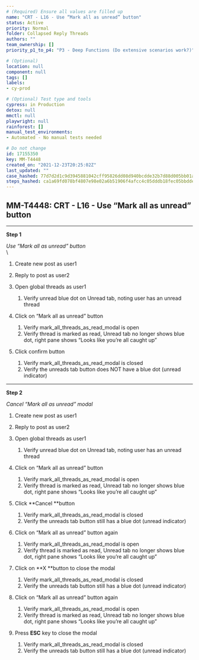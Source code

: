 ```yaml
---
# (Required) Ensure all values are filled up
name: "CRT - L16 - Use “Mark all as unread” button"
status: Active
priority: Normal
folder: Collapsed Reply Threads
authors: ""
team_ownership: []
priority_p1_to_p4: "P3 - Deep Functions (Do extensive scenarios work?)"

# (Optional)
location: null
component: null
tags: []
labels: 
- cy-prod

# (Optional) Test type and tools
cypress: in Production
detox: null
mmctl: null
playwright: null
rainforest: []
manual_test_environments: 
- Automated - No manual tests needed

# Do not change
id: 17155350
key: MM-T4448
created_on: "2021-12-23T20:25:02Z"
last_updated: ""
case_hashed: 77d7d2d1c9d3945881042cff95826dd08d940bcdde32b7d88d005bb01ae12320cb7c738414a6639d94283bafd8047221
steps_hashed: ca1a69fd078bf4807e98e02a6b51906f4afcc4c05dddb18fec05bbdde89b088986b3fabe325a990f0cf18e6ed0c57288
---
```


<!-- (Auto-generated) Based on frontmatter's "key" and "name" -->

## MM-T4448: CRT - L16 - Use “Mark all as unread” button

---

**Step 1**

_Use “Mark all as unread” button_\
\\

1. Create new post as user1

2. Reply to post as user2

3. Open global threads as user1

   1. Verify unread blue dot on Unread tab, noting user has an unread thread

4. Click on “Mark all as unread” button

   1. Verify mark\_all\_threads\_as\_read\_modal is open
   2. Verify thread is marked as read, Unread tab no longer shows blue dot, right pane shows “Looks like you’re all caught up”

5. Click confirm button

   1. Verify mark\_all\_threads\_as\_read\_modal is closed
   2. Verify the unreads tab button does NOT have a blue dot (unread indicator)

---

**Step 2**

_Cancel “Mark all as unread” modal_

1. Create new post as user1

2. Reply to post as user2

3. Open global threads as user1

   1. Verify unread blue dot on Unread tab, noting user has an unread thread

4. Click on “Mark all as unread” button

   1. Verify mark\_all\_threads\_as\_read\_modal is open
   2. Verify thread is marked as read, Unread tab no longer shows blue dot, right pane shows “Looks like you’re all caught up”

5. Click \*\*Cancel \*\*button

   1. Verify mark\_all\_threads\_as\_read\_modal is closed
   2. Verify the unreads tab button still has a blue dot (unread indicator)

6. Click on “Mark all as unread” button again

   1. Verify mark\_all\_threads\_as\_read\_modal is open
   2. Verify thread is marked as read, Unread tab no longer shows blue dot, right pane shows “Looks like you’re all caught up”

7. Click on \*\*X \*\*button to close the modal

   1. Verify mark\_all\_threads\_as\_read\_modal is closed
   2. Verify the unreads tab button still has a blue dot (unread indicator)

8. Click on “Mark all as unread” button again

   1. Verify mark\_all\_threads\_as\_read\_modal is open
   2. Verify thread is marked as read, Unread tab no longer shows blue dot, right pane shows “Looks like you’re all caught up”

9. Press **ESC** key to close the modal

   1. Verify mark\_all\_threads\_as\_read\_modal is closed
   2. Verify the unreads tab button still has a blue dot (unread indicator)
